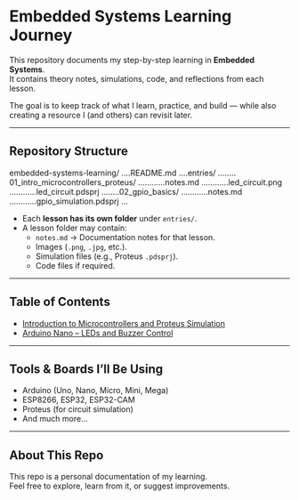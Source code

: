 # Embedded Systems Learning Journey

This repository documents my step-by-step learning in **Embedded Systems**.  
It contains theory notes, simulations, code, and reflections from each lesson.  

The goal is to keep track of what I learn, practice, and build — while also creating a resource I (and others) can revisit later.

---

## Repository Structure
embedded-systems-learning/
....README.md
....entries/
........ 01_intro_microcontrollers_proteus/
............notes.md
............led_circuit.png
............led_circuit.pdsprj
........02_gpio_basics/
............notes.md
............gpio_simulation.pdsprj
...


- Each **lesson has its own folder** under `entries/`.  
- A lesson folder may contain:
  - `notes.md` → Documentation notes for that lesson.  
  - Images (`.png`, `.jpg`, etc.).  
  - Simulation files (e.g., Proteus `.pdsprj`).  
  - Code files if required.  

---

## Table of Contents
- [Introduction to Microcontrollers and Proteus Simulation](entries/01_intro_microcontrollers_proteus/notes.md)
- [Arduino Nano – LEDs and Buzzer Control](entries/02_arduino_nano_leds_buzzer/notes.md)

---

## Tools & Boards I’ll Be Using
- Arduino (Uno, Nano, Micro, Mini, Mega)  
- ESP8266, ESP32, ESP32-CAM  
- Proteus (for circuit simulation)  
- And much more...

---

## About This Repo
This repo is a personal documentation of my learning.  
Feel free to explore, learn from it, or suggest improvements.
